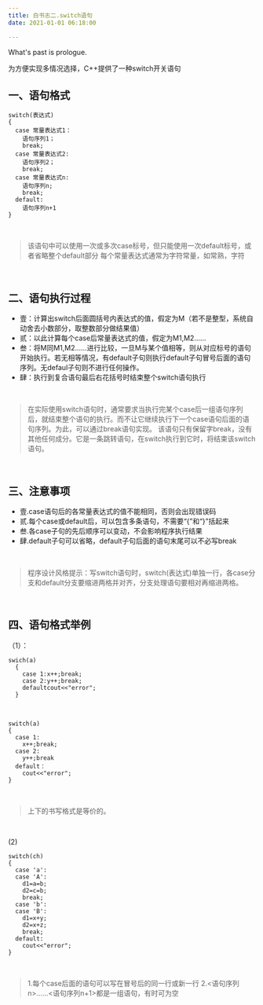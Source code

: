 ```yaml
---
title: 白书志二.switch语句
date: 2021-01-01 06:18:00

---
```

What's past is prologue.

<!--more--> 为方便实现多情况选择，C++提供了一种switch开关语句
<br>

一、语句格式
------

    switch(表达式)                                                                                                              
    {                                                                                                                               
      case 常量表达式1：                                                                                                              
        语句序列1；                                                                                                             
        break;                                                                                                          
      case 常量表达式2:                                                                                                                           
        语句序列2；                                                                                                             
        break;                                                                                                          
      case 常量表达式n:                                                                                                               
        语句序列n;                                                                                                              
        break;                                                                                                          
      default:                                                                                                                        
        语句序列n+1                                                                                           
    }  

<br>

> 该语句中可以使用一次或多次case标号，但只能使用一次default标号，或者省略整个default部分
> 每个常量表达式通常为字符常量，如常熟，字符

<br>

二、语句执行过程
--------
 - 壹：计算出switch后面圆括号内表达式的值，假定为M（若不是整型，系统自动舍去小数部分，取整数部分做结果值）
 - 贰：以此计算每个case后常量表达式的值，假定为M1,M2……
 - 叁：将M同M1,M2……进行比较，一旦M与某个值相等，则从对应标号的语句开始执行。若无相等情况，有default子句则执行default子句冒号后面的语句序列。无defaul子句则不进行任何操作。
 - 肆：执行到复合语句最后右花括号时结束整个switch语句执行
<br>

> 在实际使用switch语句时，通常要求当执行完某个case后一组语句序列后，就结束整个语句的执行。而不让它继续执行下一个case语句后面的语句序列。为此，可以通过break语句实现。
> 该语句只有保留字break，没有其他任何成分。它是一条跳转语句，在switch执行到它时，将结束该switch语句。

<br>

三、注意事项
------

 - 壹.case语句后的各常量表达式的值不能相同，否则会出现错误码
 - 贰.每个case或default后，可以包含多条语句，不需要“{”和“}”括起来
 - 叁.各case子句的先后顺序可以变动，不会影响程序执行结果
 - 肆.default子句可以省略，default子句后面的语句末尾可以不必写break

<br>

> 程序设计风格提示：写switch语句时，switch(表达式)单独一行，各case分支和default分支要缩进两格并对齐，分支处理语句要相对再缩进两格。

<br>

四、语句格式举例
--------
（1）：

    swich(a)
      {
        case 1:x++;break;
        case 2:y++;break;
        defaultcout<<"error";
      }

<br>

    switch(a)
    {
      case 1:
        x++;break;
      case 2:
        y++;break
      default：
        cout<<"error";
    }

<br>

> 上下的书写格式是等价的。

<br>

(2)

    switch(ch)
    {
      case 'a':
      case 'A':
        d1=a=b;
        d2=c=b;
        break;
      case 'b':
      case 'B':
        d1=x+y;
        d2=x+z;
        break;
      default:
        cout<<"error";
    }

<br>

> 1.每个case后面的语句可以写在冒号后的同一行或新一行
> 2.<语句序列n>……<语句序列n+1>都是一组语句，有时可为空